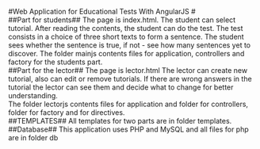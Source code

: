 #Web Application for Educational Tests With AngularJS #
<br />
##Part for students## 
The page is index.html. The student can select tutorial. 
After reading the contents, the student can do the test.
The test consists in a choice of three short texts to form a sentence.
The student sees whether the sentence is true, if not - see how many sentences yet to discover.
The folder mainjs contents files for application, controllers and factory for the students part.
<br />
##Part for the lector##
The page is lector.html
The lector can create new tutorial, also can edit or remove tutorials.
If there are wrong answers in the tutorial the lector can see them and decide what to change for better understanding. 
<br />
The folder lectorjs contents files for application and  folder for controllers, folder for  factory and for directives.
<br />
##TEMPLATES##
All templates for two parts are in folder templates.
<br />
##Database##
This application uses PHP and MySQL and all files for php are in folder db 